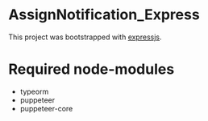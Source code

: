 # AssignNotification_Express
This project was bootstrapped with [expressjs](https://github.com/expressjs/express).

# Required node-modules
 - typeorm
 - puppeteer
 - puppeteer-core
